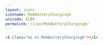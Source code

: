 ```yaml
---
layout: icons
iconname: MobBatteryCharging6
unicode: ECB9
permalink: /icon/MobBatteryCharging6/
---
```


``` html
<i class="mi mi-MobBatteryCharging6"></i>
```
